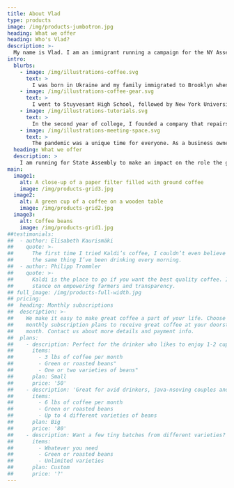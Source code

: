 ```yaml
---
title: About Vlad
type: products
image: /img/products-jumbotron.jpg
heading: What we offer
heading: Who's Vlad?
description: >-
  My name is Vlad. I am an immigrant running a campaign for the NY Assembly Seat in order to expand our education system, modernize our infrastructure and bring back public safety. I am a strong advocate of single-payer healthcare; healthcare should be a right, not an expensive privilege.
intro:
  blurbs:
    - image: /img/illustrations-coffee.svg
      text: >
        I was born in Ukraine and my family immigrated to Brooklyn when I was nine years old. My parents, immigrants from a non-English speaking country, worked long hours at low paying jobs to support and give me and my sister opportunities that they did not have.
    - image: /img/illustrations-coffee-gear.svg
      text: >
        I went to Stuyvesant High School, followed by New York University, and then spent a decade founding and growing my very own business.
    - image: /img/illustrations-tutorials.svg
      text: >
        In the second year of college, I founded a company that repairs consumer electronics. We grew over the years, and this eventually allowed me to find a place to proudly call my home in Hunter’s Point. Here, I enjoy spending my weekends at our beautiful Gantry Plaza Park, often walking with my dog-son Bernard.
    - image: /img/illustrations-meeting-space.svg
      text: >
        The pandemic was a unique time for everyone. As a business owner, I felt not just the initial impact, when the world seemingly came to a halt, but also the government’s actions that followed. Contradicting regulation between the City and State, constantly changing mask policies, and disorganized vaccination rollouts are just some of the things every business had to deal with on a daily basis just to stay safe and in compliance. Our government failed us in the greatest time of need.
  heading: What we offer
  description: >
    I am running for State Assembly to make an impact on the role the government plays in its relationship with the people that it’s meant to serve. I want to love the place I call home, and enable the same for others. To do that, we need to: expand on education, re-design our decaying infrastructure using a first-principles approach, and re-establish public safety.
main:
  image1:
    alt: A close-up of a paper filter filled with ground coffee
    image: /img/products-grid3.jpg
  image2:
    alt: A green cup of a coffee on a wooden table
    image: /img/products-grid2.jpg
  image3:
    alt: Coffee beans
    image: /img/products-grid1.jpg
##testimonials:
##  - author: Elisabeth Kaurismäki
##    quote: >-
##      The first time I tried Kaldi’s coffee, I couldn’t even believe that was
##      the same thing I’ve been drinking every morning.
##  - author: Philipp Trommler
##    quote: >-
##      Kaldi is the place to go if you want the best quality coffee. I love their
##      stance on empowering farmers and transparency.
## full_image: /img/products-full-width.jpg
## pricing:
##  heading: Monthly subscriptions
##  description: >-
##    We make it easy to make great coffee a part of your life. Choose one of our
##    monthly subscription plans to receive great coffee at your doorstep each
##    month. Contact us about more details and payment info.
##  plans:
##    - description: Perfect for the drinker who likes to enjoy 1-2 cups per day.
##      items:
##        - 3 lbs of coffee per month
##        - Green or roasted beans"
##        - One or two varieties of beans"
##      plan: Small
##      price: '50'
##    - description: 'Great for avid drinkers, java-nsoving couples and bigger crowds'
##      items:
##        - 6 lbs of coffee per month
##        - Green or roasted beans
##        - Up to 4 different varieties of beans
##      plan: Big
##      price: '80'
##    - description: Want a few tiny batches from different varieties? Try our custom plan
##      items:
##        - Whatever you need
##        - Green or roasted beans
##        - Unlimited varieties
##      plan: Custom
##      price: '?'
---
```



